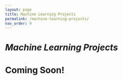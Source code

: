 ```yaml
---
layout: page
title: Machine Learning Projects
permalink: /machine-learning-projects/
nav_order: 9
---
```

# ***Machine Learning Projects***
# Coming Soon!